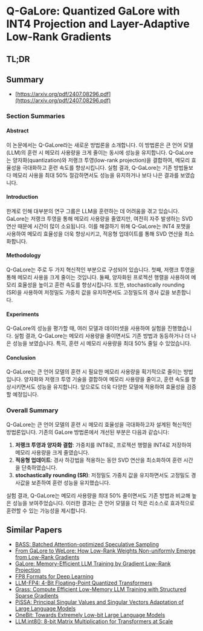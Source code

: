 # Q-GaLore: Quantized GaLore with INT4 Projection and Layer-Adaptive Low-Rank Gradients
## TL;DR
## Summary
- [https://arxiv.org/pdf/2407.08296.pdf](https://arxiv.org/pdf/2407.08296.pdf)

### Section Summaries

#### Abstract
이 논문에서는 Q-GaLore라는 새로운 방법론을 소개합니다. 이 방법론은 큰 언어 모델(LLM)의 훈련 시 메모리 사용량을 크게 줄이는 동시에 성능을 유지합니다. Q-GaLore는 양자화(quantization)와 저랭크 투영(low-rank projection)을 결합하여, 메모리 효율성을 극대화하고 훈련 속도를 향상시킵니다. 실험 결과, Q-GaLore는 기존 방법들보다 메모리 사용을 최대 50% 절감하면서도 성능을 유지하거나 보다 나은 결과를 보였습니다.

#### Introduction
한계로 인해 대부분의 연구 그룹은 LLM을 훈련하는 데 어려움을 겪고 있습니다. GaLore는 저랭크 투영을 통해 메모리 사용량을 줄였지만, 여전히 자주 발생하는 SVD 연산 때문에 시간이 많이 소요됩니다. 이를 해결하기 위해 Q-GaLore는 INT4 포맷을 사용하여 메모리 효율성을 더욱 향상시키고, 적응형 업데이트를 통해 SVD 연산을 최소화합니다.

#### Methodology
Q-GaLore는 주로 두 가지 혁신적인 부분으로 구성되어 있습니다. 첫째, 저랭크 투영을 통해 메모리 사용을 크게 줄이는 것입니다. 둘째, 양자화된 프로젝션 행렬을 사용하여 메모리 효율성을 높이고 훈련 속도를 향상시킵니다. 또한, stochastically rounding (SR)을 사용하여 저정밀도 가중치 값을 유지하면서도 고정밀도의 경사 값을 보존합니다.

#### Experiments
Q-GaLore의 성능을 평가할 때, 여러 모델과 데이터셋을 사용하여 실험을 진행했습니다. 실험 결과, Q-GaLore는 메모리 사용량을 줄이면서도 기존 방법과 동등하거나 더 나은 성능을 보였습니다. 특히, 훈련 시 메모리 사용량을 최대 50% 줄일 수 있었습니다.

#### Conclusion
Q-GaLore는 큰 언어 모델의 훈련 시 필요한 메모리 사용량을 획기적으로 줄이는 방법입니다. 양자화와 저랭크 투영 기술을 결합하여 메모리 사용량을 줄이고, 훈련 속도를 향상시키면서도 성능을 유지합니다. 앞으로도 더욱 다양한 모델에 적용하여 효율성을 검증할 예정입니다.

### Overall Summary
Q-GaLore는 큰 언어 모델의 훈련 시 메모리 효율성을 극대화하고자 설계된 혁신적인 방법론입니다. 기존의 GaLore 방법론에서 개선된 부분은 다음과 같습니다:

1. **저랭크 투영과 양자화 결합**: 가중치를 INT8로, 프로젝션 행렬을 INT4로 저장하여 메모리 사용량을 크게 줄였습니다.
2. **적응형 업데이트**: 경사 하강법을 적용하는 동안 SVD 연산을 최소화하여 훈련 시간을 단축하였습니다.
3. **stochastically rounding (SR)**: 저정밀도 가중치 값을 유지하면서도 고정밀도 경사값을 보존하여 훈련 성능을 유지했습니다.

실험 결과, Q-GaLore는 메모리 사용량을 최대 50% 줄이면서도 기존 방법과 비교해 높은 성능을 보여주었습니다. 이러한 결과는 큰 언어 모델을 더 적은 리소스로 효과적으로 훈련할 수 있는 가능성을 제시합니다.

## Similar Papers
- [BASS: Batched Attention-optimized Speculative Sampling](2404.15778.md)
- [From GaLore to WeLore: How Low-Rank Weights Non-uniformly Emerge from Low-Rank Gradients](2407.11239.md)
- [GaLore: Memory-Efficient LLM Training by Gradient Low-Rank Projection](2403.03507.md)
- [FP8 Formats for Deep Learning](2209.05433.md)
- [LLM-FP4: 4-Bit Floating-Point Quantized Transformers](2310.16836.md)
- [Grass: Compute Efficient Low-Memory LLM Training with Structured Sparse Gradients](2406.17660.md)
- [PiSSA: Principal Singular Values and Singular Vectors Adaptation of Large Language Models](2404.02948.md)
- [OneBit: Towards Extremely Low-bit Large Language Models](2402.11295.md)
- [LLM.int8(): 8-bit Matrix Multiplication for Transformers at Scale](2208.07339.md)
